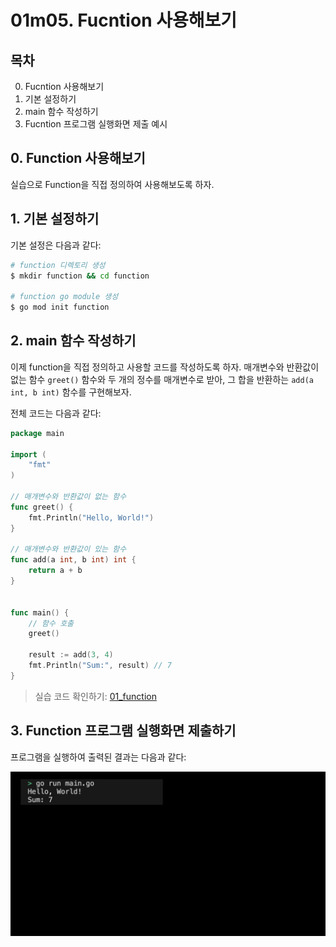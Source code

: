 # 01m05. Fucntion 사용해보기

## 목차
0. Fucntion 사용해보기
1. 기본 설정하기
2. main 함수 작성하기 
3. Fucntion 프로그램 실행화면 제출 예시


## 0. Function 사용해보기 
실습으로 Function을 직접 정의하여 사용해보도록 하자. 

## 1. 기본 설정하기
기본 설정은 다음과 같다:
```sh
# function 디렉토리 생성
$ mkdir function && cd function

# function go module 생성 
$ go mod init function
```

## 2. main 함수 작성하기
이제 function을 직접 정의하고 사용할 코드를 작성하도록 하자. 매개변수와 반환값이 없는 함수 `greet()` 함수와 두 개의 정수를 매개변수로 받아, 그 합을 반환하는 `add(a int, b int)` 함수를 구현해보자.

전체 코드는 다음과 같다:
```go
package main

import (
	"fmt"
)

// 매개변수와 반환값이 없는 함수
func greet() {
	fmt.Println("Hello, World!")
}

// 매개변수와 반환값이 있는 함수 
func add(a int, b int) int {
	return a + b
}


func main() {
	// 함수 호출 
	greet()

	result := add(3, 4)
	fmt.Println("Sum:", result) // 7
}
```
> 실습 코드 확인하기: [01_function](../code/01_function/)

## 3. Function 프로그램 실행화면 제출하기 
프로그램을 실행하여 출력된 결과는 다음과 같다:
<div style="text-align: center;">
   <img src="../assets/01_basic_function_result_example.png" alt="01_basic_function_result_example" width="600"/>
</div>

